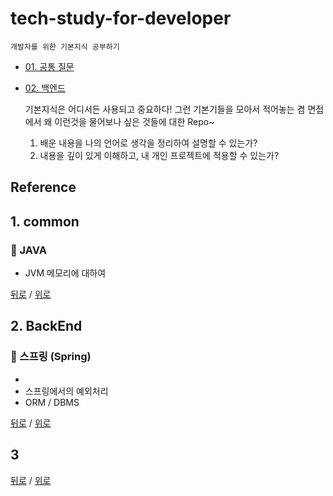 # tech-study-for-developer
    개발자를 위한 기본지식 공부하기

* [01. 공통 질문](#1-common)
* [02. 백엔드](#2-back-end)


    기본지식은 어디서든 사용되고 중요하다!
    그런 기본기들을 모아서 적어놓는 겸 
    면접에서 왜 이런것을 물어보나 싶은 것들에 대한 Repo~
    1. 배운 내용을 나의 언어로 생각을 정리하여 설명할 수 있는가?
    2. 내용을 깊이 있게 이해하고, 내 개인 프로젝트에 적용할 수 있는가?

## Reference


## 1. common
### 📌  JAVA
* JVM 메모리에 대하여

[뒤로](README.md) / [위로](#tech-study-for-developer)

## 2. BackEnd 


### 📌  스프링 (Spring)
*
* 스프링에서의 예외처리
* ORM / DBMS


[뒤로](README.md) / [위로](#tech-study-for-developer)  



## 3
[뒤로](README.md) / [위로](#tech-study-for-developer)

